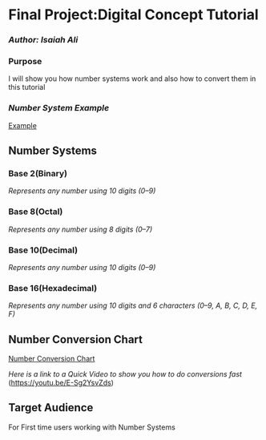 # **Final Project:Digital Concept Tutorial**

### *Author: Isaiah Ali*


### **Purpose** 
I will show you how number systems work and also how to convert them in this tutorial 

### *Number System Example*

[Example](https://images.app.goo.gl/QxZ4Tf3MUBmcdJK6A)

## **Number Systems**

### **Base 2(Binary)**
*Represents any number using 10 digits (0–9)*

### **Base 8(Octal)**
*Represents any number using 8 digits (0–7)*

### **Base 10(Decimal)**
*Represents any number using 10 digits (0–9)*

### **Base 16(Hexadecimal)**
*Represents any number using 10 digits and 6 characters (0–9, A, B, C, D, E, F)*

## Number Conversion Chart

[Number Conversion Chart](https://images.app.goo.gl/5gU6gi5JE6gp8Shz7)

*Here is a link to a Quick Video to show you how to do conversions fast*
(https://youtu.be/E-Sg2YsvZds)

## **Target Audience**
For First time users working with Number Systems



















